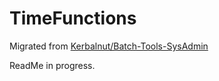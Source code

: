 # TimeFunctions

Migrated from [Kerbalnut/Batch-Tools-SysAdmin](https://github.com/Kerbalnut/Batch-Tools-SysAdmin/milestone/2)

ReadMe in progress.
